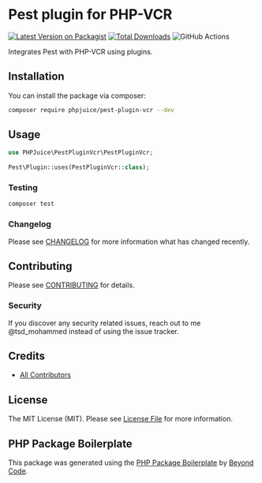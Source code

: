 # Pest plugin for PHP-VCR

[![Latest Version on Packagist](https://img.shields.io/packagist/v/phpjuice/pest-plugin-vcr.svg?style=flat-square)](https://packagist.org/packages/phpjuice/pest-plugin-vcr)
[![Total Downloads](https://img.shields.io/packagist/dt/phpjuice/pest-plugin-vcr.svg?style=flat-square)](https://packagist.org/packages/phpjuice/pest-plugin-vcr)
![GitHub Actions](https://github.com/phpjuice/pest-plugin-vcr/actions/workflows/ci.yml/badge.svg)

Integrates Pest with PHP-VCR using plugins.

## Installation

You can install the package via composer:

```bash
composer require phpjuice/pest-plugin-vcr --dev
```

## Usage

```php
use PHPJuice\PestPluginVcr\PestPluginVcr;
 
Pest\Plugin::uses(PestPluginVcr::class);
```

### Testing

```bash
composer test
```

### Changelog

Please see [CHANGELOG](CHANGELOG.md) for more information what has changed recently.

## Contributing

Please see [CONTRIBUTING](CONTRIBUTING.md) for details.

### Security

If you discover any security related issues, reach out to me @tsd_mohammed instead of using the issue tracker.

## Credits

- [All Contributors](../../contributors)

## License

The MIT License (MIT). Please see [License File](LICENSE.md) for more information.

## PHP Package Boilerplate

This package was generated using the [PHP Package Boilerplate](https://laravelpackageboilerplate.com) by [Beyond Code](http://beyondco.de/).
